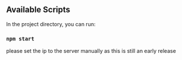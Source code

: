 
## Available Scripts

In the project directory, you can run:

### `npm start`

please set the ip to the server manually as this is still an early release

